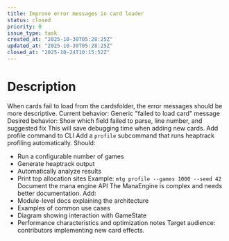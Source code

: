 ```yaml
---
title: Improve error messages in card loader
status: closed
priority: 0
issue_type: task
created_at: "2025-10-30T05:28:25Z"
updated_at: "2025-10-30T05:28:25Z"
closed_at: "2025-10-24T10:15:52Z"
---
```


# Description

When cards fail to load from the cardsfolder, the error messages should be more descriptive.
Current behavior: Generic "failed to load card" message
Desired behavior: Show which field failed to parse, line number, and suggested fix
This will save debugging time when adding new cards.
Add profile command to CLI
Add a `profile` subcommand that runs heaptrack profiling automatically.
Should:
- Run a configurable number of games
- Generate heaptrack output
- Automatically analyze results
- Print top allocation sites
Example: `mtg profile --games 1000 --seed 42`
Document the mana engine API
The ManaEngine is complex and needs better documentation.
Add:
- Module-level docs explaining the architecture
- Examples of common use cases
- Diagram showing interaction with GameState
- Performance characteristics and optimization notes
Target audience: contributors implementing new card effects.
